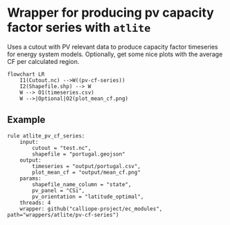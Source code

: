 # Wrapper for producing pv capacity factor series with `atlite`

Uses a cutout with PV relevant data to produce capacity factor timeseries for energy system models.
Optionally, get some nice plots with the average CF per calculated region.

```mermaid
flowchart LR
    I1(Cutout.nc) -->W((pv-cf-series))
    I2(Shapefile.shp) --> W
    W --> O1(timeseries.csv)
    W -->|Optional|O2(plot_mean_cf.png)
```

## Example

```snakemake
rule atlite_pv_cf_series:
    input:
        cutout = "test.nc",
        shapefile = "portugal.geojson"
    output:
        timeseries = "output/portugal.csv",
        plot_mean_cf = "output/mean_cf.png"
    params:
        shapefile_name_column = "state",
        pv_panel = "CSi",
        pv_orientation = "latitude_optimal",
    threads: 4
    wrapper: github("calliope-project/ec_modules", path="wrappers/atlite/pv-cf-series")
```
